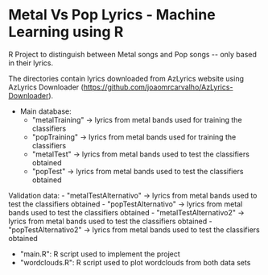 # Metal Vs Pop Lyrics - Machine Learning using R
R Project to distinguish between Metal songs and Pop songs -- only based in their lyrics.

The directories contain lyrics downloaded from AzLyrics website using AzLyrics Downloader (https://github.com/joaomrcarvalho/AzLyrics-Downloader).

- Main database:
	- "metalTraining" -> lyrics from metal bands used for training the classifiers
	- "popTraining" -> lyrics from metal bands used for training the classifiers
	- "metalTest" -> lyrics from metal bands used to test the classifiers obtained
	- "popTest" -> lyrics from metal bands used to test the classifiers obtained

Validation data:
	- "metalTestAlternativo" -> lyrics from metal bands used to test the classifiers obtained
	- "popTestAlternativo" -> lyrics from metal bands used to test the classifiers obtained
	- "metalTestAlternativo2" -> lyrics from metal bands used to test the classifiers obtained
	- "popTestAlternativo2" -> lyrics from metal bands used to test the classifiers obtained

- "main.R": R script used to implement the project
- "wordclouds.R": R script used to plot wordclouds from both data sets
